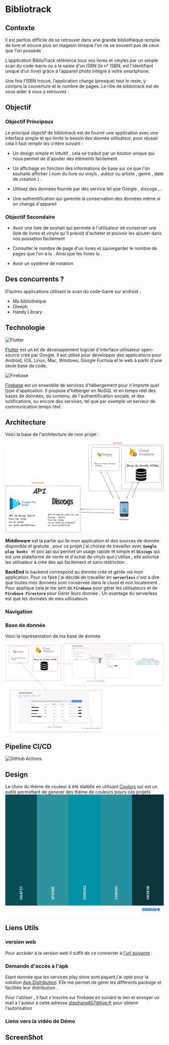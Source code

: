 # Bibliotrack


## Contexte  

Il est parfois difficile de se retrouver dans une grande bibliothéque remplie de livre et encore plus en magasin lorsque l'on ne se souvent pas de ceux que l'on possède .

L’application BiblioTrack référence tous vos livres et vinyles par un simple scan du code-barre ou a la saisie d'un ISBN (le n° ISBN,  est l’identifiant unique d’un livre) grâce à l’appareil photo intégré à votre smartphone. 

Une fois l’ISBN trouvé, l’application charge (presque) tout le reste, y compris la couverture et le nombre de pages. Le rôle de bibliotrack est de vous aider à vous y retrouvez .

## Objectif 

### Objectif Principaux 

Le principal objectif de bibliotrack est de fournir une application avec une interface simple et qui limite le besoin des donnée utilisateur, pour réussir cela il faut remplir les critére suivant  : 

- Un design simple et intuitif , cela se traduit par un bouton unique qui nous permet de d'ajouter des élèments facilement.

- Un affichage en fonction des informations de base sur ce que l'on souhaite afficher ( nom du livre ou vinyls , auteur ou artiste , genre , date de création ) .

- Utilisez des données fournie par des service tel que Google , discogs ...

- Une authentification qui garentie la conservation des données même si on change d'appareil 


### Objectif Secondaire 

- Avoir une liste de souhait qui permete à l'utilisateur de conserver une liste de livres et vinyle qu'il prévoit d'acheter et pouvoir les ajouter dans nos possetion facilement 

- Consulter le nombre de page d'un livres et sauvegarder le nombre de pages que l'on à lu . Ainsi que les livres lu . 

- Avoir un système de notation 

## Des concurrents ? 
D’autres applications utilisant le scan du code-barre sur android . 

- Ma bibliothéque 
- Gleeph 
- Handy Library

## Technologie 

![Flutter](https://img.shields.io/badge/Flutter-02569B?style=for-the-badge&logo=flutter&logoColor=white)

[Flutter](https://flutter.dev/) est un kit de développement logiciel d'interface utilisateur open-source créé par Google. Il est utilisé pour développer des applications pour Android, iOS, Linux, Mac, Windows, Google Fuchsia et le web à partir d'une seule base de code.

![Firebase](https://img.shields.io/badge/Firebase-039BE5?style=for-the-badge&logo=Firebase&logoColor=white)

[Firebase](https://firebase.google.com/) est un ensemble de services d'hébergement pour n'importe quel type d'application. Il propose d'héberger en NoSQL et en temps réel des bases de données, du contenu, de l'authentification sociale, et des notifications, ou encore des services, tel que par exemple un serveur de communication temps réel.

## Architecture 

Voici la base de l'architecture de mon projet : 

![Architecture](picture\Structure.png)

**Middleware** est la partie qui lie mon application et des sources de donnée disponible et gratuite , pour ce projet j'ai choisie de travailler avec **``Google play books ``** et son api qui permet un usage rapide et simple et **``Discogs``** qui est une plateforme de vente et d'achat de vinyls que j'utilise , elle autorise les utilisateur à crée des api facilement et sans restriction .

**BackEnd** le backend correspond au donnée crée et gérée via mon application. Pour ce faire j'ai décidé de travailler en **`serverless`** c'est à dire que toutes mes données sont conservée dans le cloud et non localement . 
Pour applique cela je me sert de **``Firebase``** pour gérer les utilisateurs et de **`Firebase Firestore`** pour Gérer leurs donnée .
Un avantage du serverless est que les données de mes utilisateurs 


### Navigation 

### Base de donnée 

Voici la représentation de ma base de donnée 

![BDD](picture\BDD.png)

## Pipeline CI/CD


![GitHub Actions](https://img.shields.io/badge/github%20actions-%232671E5.svg?style=for-the-badge&logo=githubactions&logoColor=white)

## Design 
Le choix du théme de couleur à été élatblie en utilisant [Coolors](https://coolors.co/) qui est un outils permettant de generer des théme de couleurs pours ces projets 
![Color](picture\color.png)

## Liens Utils

### version web 

Pour accèder à la version web il suffit de ce connecter à [l'url suivante](https://biblio-55ca4.firebaseapp.com/#/) .

### Demande d'accès à l'apk

Etant donnée que les services play store sont payant j'ai opté pour la solution [App Distribution](https://appdistribution.firebase.dev/i/9174b245f6d0f3ac). Elle me permet de gérer les différents package et facilitée leur distribution .

Pour l'utiliser , il faut s'inscrire sur firebase en suivant le lien et envoyer un mail à l'auteur à cette adresse stephane857@live.fr pour obtenir l'autorisation 

### Liens vers la vidéo de Démo

## ScreenShot

